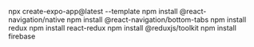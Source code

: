 npx create-expo-app@latest --template
npm install @react-navigation/native
npm install @react-navigation/bottom-tabs
npm install redux
npm install react-redux
npm install @reduxjs/toolkit
npm install firebase
